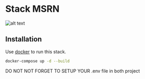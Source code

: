 # Stack MSRN


![alt text](https://www.zupimages.net/up/22/29/n954.jpg)

## Installation

Use [docker](https://docs.docker.com/get-docker/) to run this stack.

```bash
docker-compose up -d --build
```


DO NOT NOT FORGET TO SETUP YOUR .env file in both project
